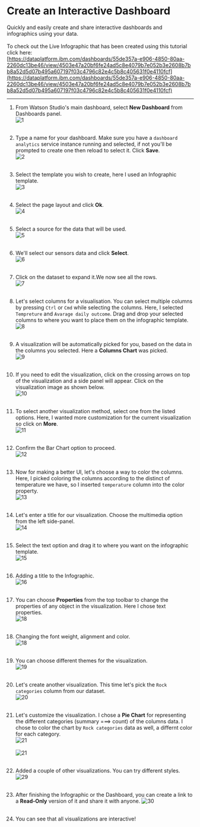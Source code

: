 # Create an Interactive Dashboard

Quickly and easily create and share interactive dashboards and infographics using your data.
<br></br>
To check out the Live Infographic that has been created using this tutorial click here:  
[https://dataplatform.ibm.com/dashboards/55de357a-e906-4850-80aa-2260dc13be46/view/4503e47a20bf6fe24ad5c8e4079b7e052b3e2608b7bb8a52d5d07b495a607197f03c4796c82e4c5b8c405631f0e4110fcf](https://dataplatform.ibm.com/dashboards/55de357a-e906-4850-80aa-2260dc13be46/view/4503e47a20bf6fe24ad5c8e4079b7e052b3e2608b7bb8a52d5d07b495a607197f03c4796c82e4c5b8c405631f0e4110fcf)
<hr></hr>


1. From Watson Studio's main dashboard, select **New Dashboard** from Dashboards panel.  
![1](https://github.com/nailahDev/Watson-Studio-Enablement/blob/master/06-Analytics-Dashboard/Images/1.png)
<br></br>

2. Type a name for your dashboard. Make sure you have a `dashboard analytics` service instance running and selected, if not you'll be prompted to create one then reload to select it. Click **Save**.  
![2](https://github.com/nailahDev/Watson-Studio-Enablement/blob/master/06-Analytics-Dashboard/Images/2.png)
<br></br>

3. Select the template you wish to create, here I used an Infographic template.  
![3](https://github.com/nailahDev/Watson-Studio-Enablement/blob/master/06-Analytics-Dashboard/Images/3.png)
<br></br>

4. Select the page layout and click **Ok**.  
![4](https://github.com/nailahDev/Watson-Studio-Enablement/blob/master/06-Analytics-Dashboard/Images/4.png)
<br></br>

5. Select a source for the data that will be used.  
![5](https://github.com/nailahDev/Watson-Studio-Enablement/blob/master/06-Analytics-Dashboard/Images/5.png)
<br></br>

6. We'll select our sensors data and click **Select**.   
![6](https://github.com/nailahDev/Watson-Studio-Enablement/blob/master/06-Analytics-Dashboard/Images/6.png)
<br></br>

7. Click on the dataset to expand it.We now see all the rows.   
![7](https://github.com/nailahDev/Watson-Studio-Enablement/blob/master/06-Analytics-Dashboard/Images/7.png)
<br></br>

8. Let's select columns for a visualisation. You can select multiple columns by pressing `Ctrl` or `Cmd` while selecting the columns. Here, I selected `Tempreture` and `Avarage daily outcome`. Drag and drop your selected columns to where you want to place them on the infographic template.  
![8](https://github.com/nailahDev/Watson-Studio-Enablement/blob/master/06-Analytics-Dashboard/Images/8.png)
<br></br>

9. A visualization will be automatically picked for you, based on the data in the columns you selected. Here a **Columns Chart** was picked.  
![9](https://github.com/nailahDev/Watson-Studio-Enablement/blob/master/06-Analytics-Dashboard/Images/9.png)
<br></br>

10. If you need to edit the visualization, click on the crossing arrows on top of the visualization and a side panel will appear. Click on the visualization image as shown below.  
![10](https://github.com/nailahDev/Watson-Studio-Enablement/blob/master/06-Analytics-Dashboard/Images/10.png)
<br></br>

11. To select another visualization method, select one from the listed options. Here, I wanted more customization for the current visualization so click on **More**.  
![11](https://github.com/nailahDev/Watson-Studio-Enablement/blob/master/06-Analytics-Dashboard/Images/11.png)
<br></br>

12. Confirm the Bar Chart option to proceed.  
![12](https://github.com/nailahDev/Watson-Studio-Enablement/blob/master/06-Analytics-Dashboard/Images/12.png)
<br></br>

13. Now for making a better UI, let's choose a way to color the columns. Here, I picked coloring the columns according to the distinct of temperature we have, so I inserted `temperature` column into the color property.  
![13](https://github.com/nailahDev/Watson-Studio-Enablement/blob/master/06-Analytics-Dashboard/Images/13.png)
<br></br>

14. Let's enter a title for our visualization. Choose the multimedia option from the left side-panel.  
![14](https://github.com/nailahDev/Watson-Studio-Enablement/blob/master/06-Analytics-Dashboard/Images/14.png)
<br></br>

15. Select the text option and drag it to where you want on the infographic template.  
![15](https://github.com/nailahDev/Watson-Studio-Enablement/blob/master/06-Analytics-Dashboard/Images/15.png)
<br></br>

16. Adding a title to the Infographic.  
![16](https://github.com/nailahDev/Watson-Studio-Enablement/blob/master/06-Analytics-Dashboard/Images/16.png)
<br></br>

17. You can choose **Properties** from the top toolbar to change the properties of any object in the visualization. Here I chose text properties.  
![18](https://github.com/nailahDev/Watson-Studio-Enablement/blob/master/06-Analytics-Dashboard/Images/18.png)
<br></br>

18. Changing the font weight, alignment and color.  
![18](https://github.com/nailahDev/Watson-Studio-Enablement/blob/master/06-Analytics-Dashboard/Images/19.png)
<br></br>

19. You can choose different themes for the visualization.  
![19](https://github.com/nailahDev/Watson-Studio-Enablement/blob/master/06-Analytics-Dashboard/Images/20.png)
<br></br>

20. Let's create another visualization. This time let's pick the `Rock categories` column from our dataset.  
![20](https://github.com/nailahDev/Watson-Studio-Enablement/blob/master/06-Analytics-Dashboard/Images/21.png)
<br></br>

21. Let's customize the visualization. I chose a **Pie Chart** for representing the different categories (summary ===> count) of the columns data. I chose to color the chart by `Rock categories` data as well, a differnt color for each category.  
![21](https://github.com/nailahDev/Watson-Studio-Enablement/blob/master/06-Analytics-Dashboard/Images/23.png)
<br></br>
![21](https://github.com/nailahDev/Watson-Studio-Enablement/blob/master/06-Analytics-Dashboard/Images/24.png)
<br></br>

22. Added a couple of other visualizations. You can try different styles.  
![29](https://github.com/nailahDev/Watson-Studio-Enablement/blob/master/06-Analytics-Dashboard/Images/25.png)
<br></br>

23. After finishing the Infographic or the Dashboard, you can create a link to a **Read-Only** version of it and share it with anyone.
![30](https://github.com/nailahDev/Watson-Studio-Enablement/blob/master/06-Analytics-Dashboard/Images/26.png)
<br></br>

30. You can see that all visualizations are interactive!  

<br></br>
